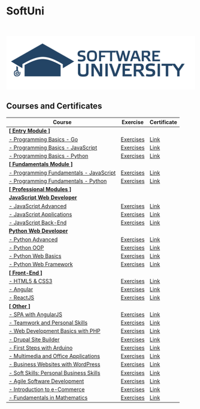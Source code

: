 # SoftUni

<br/>

<a href="https://softuni.bg/trainings/courses" rel="Courses">![SoftUni Logo][logo]<a/>

[logo]: https://github.com/AniSoft/SoftUni/blob/main/Pictures/SoftUni-Logo-Flat.png "SoftUni-Logo-Flat"

## Courses and Certificates

|**Course**|**Exercise**|**Certificate**| 
|---|---|---|
|<a href="https://softuni.bg/trainings/courses" > **[ Entry Module ]** </a>|  
|<a href="https://softuni.bg/"> - Programming Basics - Go </a>|<a href="https://github.com/AniSoft/SoftUni/tree/main/Go/01.Go-Basic-February-2022"> Exercises </a>|<a href="https://softuni.bg/certificates/details/127959/6f2906c2"> Link</a>|
|<a href="https://softuni.bg/"> - Programming Basics - JavaScript </a>|<a href="https://github.com/AniSoft/SoftUni/tree/main/JavaScript/01.JavaScript-Basic-February-2021"> Exercises </a>|<a href="https://softuni.bg/certificates/details/102192/fce688e6"> Link </a>|
|<a href="https://softuni.bg/"> - Programming Basics - Python </a>|<a href="https://github.com/AniSoft/SoftUni/tree/main/Python/01.Python-Basic-April-2019"> Exercises </a>|<a href="https://softuni.bg/certificates/details/71973/ac18edc1"> Link </a>| 
|<a href="https://softuni.bg/trainings/courses" > **[ Fundamentals Module ]** </a>|  
|<a href="https://softuni.bg/" > - Programming Fundamentals - JavaScript </a>|<a href="https://github.com/AniSoft/SoftUni"> Exercises </a>|<a href="https://softuni.bg/certificates/details/111122/f99090d3"> Link </a>|
|<a href="https://softuni.bg/" > - Programming Fundamentals - Python</a>|<a href="https://github.com/AniSoft/SoftUni"> Exercises </a>|<a href="https://softuni.bg/certificates/details/79168/af7de648"> Link </a>|
|<a href="https://softuni.bg/trainings/courses" > **[ Professional Modules ]** </a>|  
|<a href="https://softuni.bg/trainings/courses" > **JavaScript Web Developer** </a>|  
|<a href="https://softuni.bg/" > - JavaScript Advanced </a>|<a href="https://github.com/AniSoft/SoftUni"> Exercises </a>|<a href="https://softuni.bg/certificates/details/126485/eebfbde5"> Link </a>|
|<a href="https://softuni.bg/" > - JavaScript Applications </a>|<a href="https://github.com/AniSoft/SoftUni"> Exercises </a>|<a href="https://softuni.bg/certificates/details/120782/81644b00"> Link </a>|
|<a href="https://softuni.bg/" > - JavaScript Back-End </a>|<a href="https://github.com/AniSoft/SoftUni"> Exercises </a>|<a href="https://softuni.bg/certificates/details/127451/af077167"> Link </a>|
|<a href="https://softuni.bg/trainings/courses" > **Python Web Developer** </a>|  
|<a href="https://softuni.bg/" > - Python Advanced </a>|<a href="https://github.com/AniSoft/SoftUni"> Exercises </a>|<a href="https://softuni.bg/certificates/details/83506/386530e1"> Link </a>|
|<a href="https://softuni.bg/" > - Python OOP </a>|<a href="https://github.com/AniSoft/SoftUni"> Exercises </a>|<a href="https://softuni.bg/certificates/details/87399/017d37c9"> Link </a>|
|<a href="https://softuni.bg/" > - Python Web Basics </a>|<a href="https://github.com/AniSoft/SoftUni"> Exercises </a>|<a href="https://softuni.bg/certificates/"> Link </a>|
|<a href="https://softuni.bg/" > - Python Web Framework </a>|<a href="https://github.com/AniSoft/SoftUni"> Exercises </a>|<a href="https://softuni.bg/certificates/"> Link </a>|
|<a href="https://softuni.bg/trainings/courses" > **[ Front-End ]** </a>|
|<a href="https://softuni.bg/" > - HTML5 & CSS3 </a>|<a href="https://github.com/AniSoft/SoftUni"> Exercises </a>|<a href="https://softuni.bg/certificates/"> Link </a>|
|<a href="https://softuni.bg/" > - Angular </a>|<a href="https://github.com/AniSoft/SoftUni"> Exercises </a>|<a href="https://softuni.bg/certificates/"> Link </a>|
|<a href="https://softuni.bg/" > - ReactJS </a>|<a href="https://github.com/AniSoft/SoftUni"> Exercises </a>|<a href="https://softuni.bg/certificates/"> Link </a>|
|<a href="https://softuni.bg/trainings/courses" > **[ Other ]** </a>|
|<a href="https://softuni.bg/" > - SPA with AngularJS </a>|<a href="https://github.com/AniSoft/SoftUni"> Exercises </a>|<a href="https://softuni.bg/certificates/details/2642/0ca9ef83"> Link </a>|
|<a href="https://softuni.bg/" > - Teamwork and Personal Skills </a>|<a href="https://github.com/AniSoft/SoftUni"> Exercises </a>|<a href="https://softuni.bg/certificates/details/3584/49b34ef0"> Link </a>|
|<a href="https://softuni.bg/" > - Web Development Basics with PHP </a>|<a href="https://github.com/AniSoft/SoftUni"> Exercises </a>|<a href="https://softuni.bg/certificates/details/5153/e31e19e5"> Link </a>|
|<a href="https://softuni.bg/" > - Drupal Site Builder </a>|<a href="https://github.com/AniSoft/SoftUni"> Exercises </a>|<a href="https://softuni.bg/certificates/details/6894/5554f600"> Link </a>|
|<a href="https://softuni.bg/" > - First Steps with Arduino </a>|<a href="https://github.com/AniSoft/SoftUni"> Exercises </a>|<a href="https://softuni.bg/certificates/details/9036/94afe492"> Link </a>|
|<a href="https://softuni.bg/" > - Multimedia and Office Applications </a>|<a href="https://github.com/AniSoft/SoftUni"> Exercises </a>|<a href="https://softuni.bg/certificates/details/9256/ccf34f80"> Link </a>|
|<a href="https://softuni.bg/" > - Business Websites with WordPress </a>|<a href="https://github.com/AniSoft/SoftUni"> Exercises </a>|<a href="https://softuni.bg/certificates/details/10174/292a4157"> Link </a>|
|<a href="https://softuni.bg/" > - Soft Skills: Personal Business Skills </a>|<a href="https://github.com/AniSoft/SoftUni"> Exercises </a>|<a href="https://softuni.bg/certificates/details/10468/2a22cfd0"> Link </a>|
|<a href="https://softuni.bg/" > - Agile Software Development </a>|<a href="https://github.com/AniSoft/SoftUni"> Exercises </a>|<a href="https://softuni.bg/certificates/details/12464/f5bbc105"> Link </a>|
|<a href="https://softuni.bg/" > - Introduction to e-Commerce </a>|<a href="https://github.com/AniSoft/SoftUni"> Exercises </a>|<a href="https://softuni.bg/certificates/details/12944/1a349c19"> Link </a>|
|<a href="https://softuni.bg/" > - Fundamentals in Mathematics </a>|<a href="https://github.com/AniSoft/SoftUni"> Exercises </a>|<a href="https://softuni.bg/certificates/details/135858/3fc6bd6f"> Link </a>|
